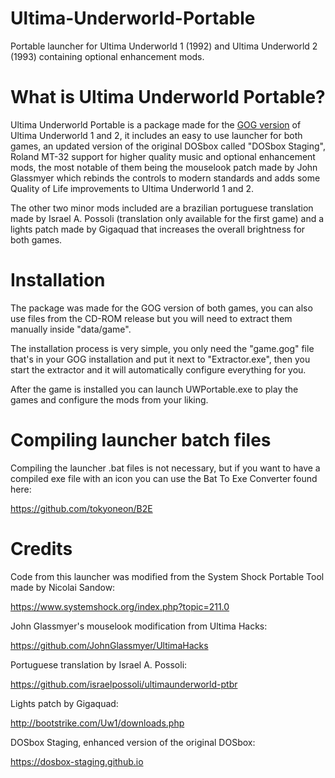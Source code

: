 # Ultima-Underworld-Portable
Portable launcher for Ultima Underworld 1 (1992) and Ultima Underworld 2 (1993) containing optional enhancement mods.

# What is Ultima Underworld Portable?
Ultima Underworld Portable is a package made for the [GOG
version](https://www.gog.com/game/ultima_underworld_1_2) of Ultima Underworld 1 and 2, it includes an easy
to use launcher for both games, an updated version of the
original DOSbox called "DOSbox Staging", Roland MT-32 support 
for higher quality music and optional enhancement mods, the
most notable of them being the mouselook patch made by John Glassmyer
which rebinds the controls to modern standards and adds some Quality
of Life improvements to Ultima Underworld 1 and 2.

The other two minor mods included are a brazilian portuguese translation
made by Israel A. Possoli (translation only available for the first game) 
and a lights patch made by Gigaquad that increases the overall brightness
for both games.

# Installation

The package was made for the GOG version of both games, you can also use
files from the CD-ROM release but you will need to extract them manually
inside "data/game".

The installation process is very simple, you only need the "game.gog" file
that's in your GOG installation and put it next to "Extractor.exe", then
you start the extractor and it will automatically configure everything for
you.

After the game is installed you can launch UWPortable.exe to play the games
and configure the mods from your liking.

# Compiling launcher batch files

Compiling the launcher .bat files is not necessary, but if you want to have a compiled exe file with an icon you can
use the Bat To Exe Converter found here:

https://github.com/tokyoneon/B2E

# Credits

Code from this launcher was modified from the System Shock Portable Tool
made by Nicolai Sandow:

https://www.systemshock.org/index.php?topic=211.0

John Glassmyer's mouselook modification from Ultima Hacks:

https://github.com/JohnGlassmyer/UltimaHacks

Portuguese translation by Israel A. Possoli:

https://github.com/israelpossoli/ultimaunderworld-ptbr

Lights patch by Gigaquad:

http://bootstrike.com/Uw1/downloads.php

DOSbox Staging, enhanced version of the original DOSbox:

https://dosbox-staging.github.io
